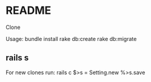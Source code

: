 # README

Clone

Usage:
bundle install
rake db:create
rake db:migrate

rails s
--------------------------
For new clones run:
rails c
$>s = Setting.new
%>s.save
